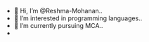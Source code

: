 - 👋 Hi, I’m @Reshma-Mohanan.. 
- 👀 I’m interested in programming languages.. 
- 🌱 I’m currently pursuing MCA.. 
-

<!---
Reshma-helen/Reshma-helen is a ✨ special ✨ repository because its `README.md` (this file) appears on your GitHub profile.
You can click the Preview link to take a look at your changes.
--->
